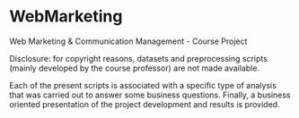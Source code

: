 # WebMarketing
Web Marketing & Communication Management - Course Project

Disclosure: for copyright reasons, datasets and preprocessing scripts (mainly developed by the course professor) are not made available.

Each of the present scripts is associated with a specific type of analysis that was carried out to answer some business questions.
Finally, a business oriented presentation of the project development and results is provided.
